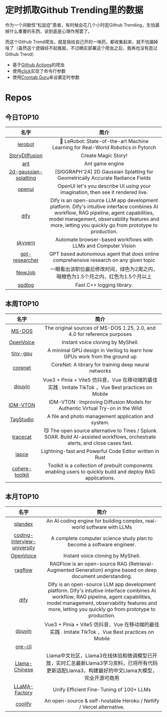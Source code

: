 # 定时抓取Github Trending里的数据

作为一个间歇性“松鼠症”患者，有时候会花几个小时逛Github Trending，生怕漏掉什么重要的东西，说到底是心理作用罢了。

而这个Github Trend爬虫，就是我给自己开的一味药，都收集起来，就不怕漏掉啥了（虽然这个逻辑经不起推敲，不过确实部署这个爬虫之后，我再也没有逛过Github Trend）

* 基于[Github Actions](https://docs.github.com/en/actions)的爬虫
* 使用[click](https://github.com/pallets/click)实现了命令行参数
* 使用[Crontab Guru](https://crontab.guru/)来设置定时参数

# Repos
## 今日TOP10 
<!-- START OF DAILY_TOP10_REPOS -->
| 名字 | 简介 |
| :----: | :----: |
| [lerobot](https://github.com/huggingface/lerobot) | 🤗 LeRobot: State-of-the-art Machine Learning for Real-World Robotics in Pytorch |
| [StoryDiffusion](https://github.com/HVision-NKU/StoryDiffusion) | Create Magic Story! |
| [ant](https://github.com/ejoy/ant) | Ant game engine |
| [2d-gaussian-splatting](https://github.com/hbb1/2d-gaussian-splatting) | [SIGGRAPH'24] 2D Gaussian Splatting for Geometrically Accurate Radiance Fields |
| [openui](https://github.com/wandb/openui) | OpenUI let's you describe UI using your imagination, then see it rendered live. |
| [dify](https://github.com/langgenius/dify) | Dify is an open-source LLM app development platform. Dify's intuitive interface combines AI workflow, RAG pipeline, agent capabilities, model management, observability features and more, letting you quickly go from prototype to production. |
| [skyvern](https://github.com/Skyvern-AI/skyvern) | Automate browser-based workflows with LLMs and Computer Vision |
| [gpt-researcher](https://github.com/assafelovic/gpt-researcher) | GPT based autonomous agent that does online comprehensive research on any given topic |
| [NewJob](https://github.com/IcarusRyy/NewJob) | 一眼看出该职位最后修改时间，绿色为2周之内，暗橙色为1.5个月之内，红色为1.5个月以上 |
| [spdlog](https://github.com/gabime/spdlog) | Fast C++ logging library. |
<!-- END OF DAILY_TOP10_REPOS -->

## 本周TOP10
<!-- START OF WEEKLY_TOP10_REPOS -->
| 名字 | 简介 |
| :----: | :----: |
| [MS-DOS](https://github.com/microsoft/MS-DOS) | The original sources of MS-DOS 1.25, 2.0, and 4.0 for reference purposes |
| [OpenVoice](https://github.com/myshell-ai/OpenVoice) | Instant voice cloning by MyShell. |
| [tiny-gpu](https://github.com/adam-maj/tiny-gpu) | A minimal GPU design in Verilog to learn how GPUs work from the ground up |
| [corenet](https://github.com/apple/corenet) | CoreNet: A library for training deep neural networks |
| [douyin](https://github.com/zyronon/douyin) | Vue3 + Pinia + Vite5 仿抖音，Vue 在移动端的最佳实践 . Imitate TikTok ，Vue Best practices on Mobile |
| [IDM-VTON](https://github.com/yisol/IDM-VTON) | IDM-VTON : Improving Diffusion Models for Authentic Virtual Try-on in the Wild |
| [TagStudio](https://github.com/TagStudioDev/TagStudio) | A file and photo management application and system. |
| [tracecat](https://github.com/TracecatHQ/tracecat) | 😼 The open source alternative to Tines / Splunk SOAR. Build AI-assisted workflows, orchestrate alerts, and close cases fast. |
| [lapce](https://github.com/lapce/lapce) | Lightning-fast and Powerful Code Editor written in Rust |
| [cohere-toolkit](https://github.com/cohere-ai/cohere-toolkit) | Toolkit is a collection of prebuilt components enabling users to quickly build and deploy RAG applications. |
<!-- END OF WEEKLY_TOP10_REPOS -->

## 本月TOP10
<!-- START OF MONTHLY_TOP10_REPOS -->
| 名字 | 简介 |
| :----: | :----: |
| [plandex](https://github.com/plandex-ai/plandex) | An AI coding engine for building complex, real-world software with LLMs |
| [coding-interview-university](https://github.com/jwasham/coding-interview-university) | A complete computer science study plan to become a software engineer. |
| [OpenVoice](https://github.com/myshell-ai/OpenVoice) | Instant voice cloning by MyShell. |
| [ragflow](https://github.com/infiniflow/ragflow) | RAGFlow is an open-source RAG (Retrieval-Augmented Generation) engine based on deep document understanding. |
| [dify](https://github.com/langgenius/dify) | Dify is an open-source LLM app development platform. Dify's intuitive interface combines AI workflow, RAG pipeline, agent capabilities, model management, observability features and more, letting you quickly go from prototype to production. |
| [douyin](https://github.com/zyronon/douyin) | Vue3 + Pinia + Vite5 仿抖音，Vue 在移动端的最佳实践 . Imitate TikTok ，Vue Best practices on Mobile |
| [ore-cli](https://github.com/HardhatChad/ore-cli) |  |
| [Llama-Chinese](https://github.com/LlamaFamily/Llama-Chinese) | Llama中文社区，Llama3在线体验和微调模型已开放，实时汇总最新Llama3学习资料，已将所有代码更新适配Llama3，构建最好的中文Llama大模型，完全开源可商用 |
| [LLaMA-Factory](https://github.com/hiyouga/LLaMA-Factory) | Unify Efficient Fine-Tuning of 100+ LLMs |
| [coolify](https://github.com/coollabsio/coolify) | An open-source & self-hostable Heroku / Netlify / Vercel alternative. |
<!-- END OF MONTHLY_TOP10_REPOS -->

